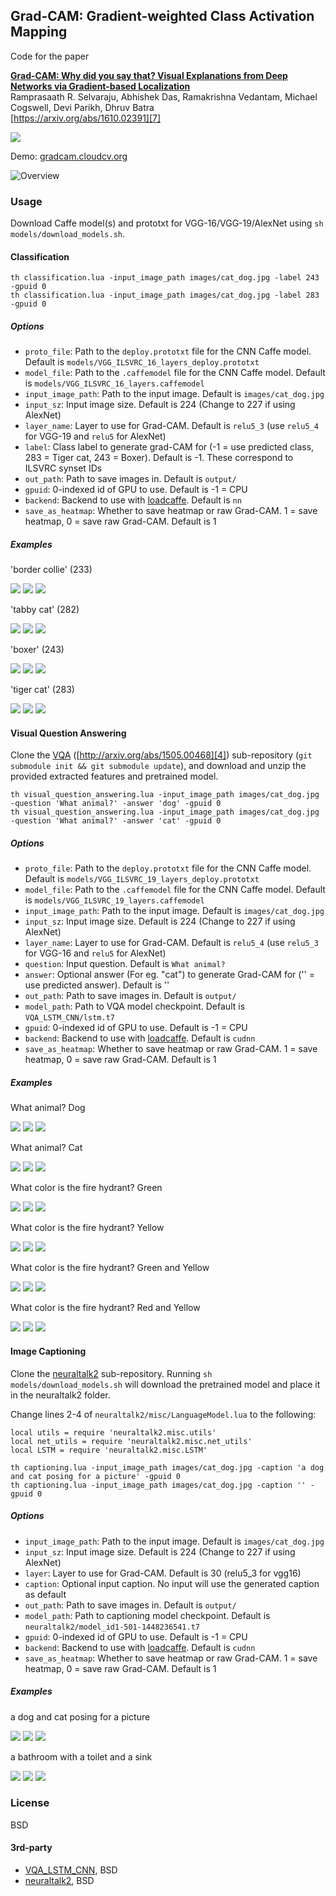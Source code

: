 
## Grad-CAM: Gradient-weighted Class Activation Mapping

Code for the paper

**[Grad-CAM: Why did you say that? Visual Explanations from Deep Networks via Gradient-based Localization][7]**  
Ramprasaath R. Selvaraju, Abhishek Das, Ramakrishna Vedantam, Michael Cogswell, Devi Parikh, Dhruv Batra  
[https://arxiv.org/abs/1610.02391][7]

![](http://i.imgur.com/mEYT01n.png)

Demo: [gradcam.cloudcv.org][8]

![Overview](http://i.imgur.com/VTGhZZE.png)

### Usage

Download Caffe model(s) and prototxt for VGG-16/VGG-19/AlexNet using `sh models/download_models.sh`.

#### Classification

```
th classification.lua -input_image_path images/cat_dog.jpg -label 243 -gpuid 0
th classification.lua -input_image_path images/cat_dog.jpg -label 283 -gpuid 0
```

##### Options

- `proto_file`: Path to the `deploy.prototxt` file for the CNN Caffe model. Default is `models/VGG_ILSVRC_16_layers_deploy.prototxt`
- `model_file`: Path to the `.caffemodel` file for the CNN Caffe model. Default is `models/VGG_ILSVRC_16_layers.caffemodel`
- `input_image_path`: Path to the input image. Default is `images/cat_dog.jpg`
- `input_sz`: Input image size. Default is 224 (Change to 227 if using AlexNet)
- `layer_name`: Layer to use for Grad-CAM. Default is `relu5_3` (use `relu5_4` for VGG-19 and `relu5` for AlexNet)
- `label`: Class label to generate grad-CAM for (-1 = use predicted class, 283 = Tiger cat, 243 = Boxer). Default is -1. These correspond to ILSVRC synset IDs
- `out_path`: Path to save images in. Default is `output/`
- `gpuid`: 0-indexed id of GPU to use. Default is -1 = CPU
- `backend`: Backend to use with [loadcaffe][3]. Default is `nn`
- `save_as_heatmap`: Whether to save heatmap or raw Grad-CAM. 1 = save heatmap, 0 = save raw Grad-CAM. Default is 1

##### Examples

'border collie' (233)

![](http://i.imgur.com/nTaVH57.png)
![](http://i.imgur.com/fjZ8E3Z.png)
![](http://i.imgur.com/RzPhOYo.png)

'tabby cat' (282)

![](http://i.imgur.com/nTaVH57.png)
![](http://i.imgur.com/94ZMSNI.png)
![](http://i.imgur.com/wmtUTgj.png)

'boxer' (243)

![](http://i.imgur.com/OAoSQYT.png)
![](http://i.imgur.com/iZuijZy.png)
![](http://i.imgur.com/o7RStQm.png)

'tiger cat' (283)

![](http://i.imgur.com/OAoSQYT.png)
![](http://i.imgur.com/NzXRy5E.png)
![](http://i.imgur.com/fP0Dd87.png)

#### Visual Question Answering

Clone the [VQA][5] ([http://arxiv.org/abs/1505.00468][4]) sub-repository (`git submodule init && git submodule update`), and download and unzip the provided extracted features and pretrained model.

```
th visual_question_answering.lua -input_image_path images/cat_dog.jpg -question 'What animal?' -answer 'dog' -gpuid 0
th visual_question_answering.lua -input_image_path images/cat_dog.jpg -question 'What animal?' -answer 'cat' -gpuid 0

```

##### Options

- `proto_file`: Path to the `deploy.prototxt` file for the CNN Caffe model. Default is `models/VGG_ILSVRC_19_layers_deploy.prototxt`
- `model_file`: Path to the `.caffemodel` file for the CNN Caffe model. Default is `models/VGG_ILSVRC_19_layers.caffemodel`
- `input_image_path`: Path to the input image. Default is `images/cat_dog.jpg`
- `input_sz`: Input image size. Default is 224 (Change to 227 if using AlexNet)
- `layer_name`: Layer to use for Grad-CAM. Default is `relu5_4` (use `relu5_3` for VGG-16 and `relu5` for AlexNet)
- `question`: Input question. Default is `What animal?`
- `answer`: Optional answer (For eg. "cat") to generate Grad-CAM for ('' = use predicted answer). Default is ''
- `out_path`: Path to save images in. Default is `output/`
- `model_path`: Path to VQA model checkpoint. Default is `VQA_LSTM_CNN/lstm.t7`
- `gpuid`: 0-indexed id of GPU to use. Default is -1 = CPU
- `backend`: Backend to use with [loadcaffe][3]. Default is `cudnn`
- `save_as_heatmap`: Whether to save heatmap or raw Grad-CAM. 1 = save heatmap, 0 = save raw Grad-CAM. Default is 1

##### Examples

What animal? Dog

![](http://i.imgur.com/OAoSQYT.png)
![](http://i.imgur.com/QBTstax.png)
![](http://i.imgur.com/NRyhfdL.png)

What animal? Cat

![](http://i.imgur.com/OAoSQYT.png)
![](http://i.imgur.com/hqBWRAm.png)
![](http://i.imgur.com/lwj5oAX.png)

What color is the fire hydrant? Green

![](http://i.imgur.com/Zak2NZW.png)
![](http://i.imgur.com/GbhRhkg.png)
![](http://i.imgur.com/lrAgGj0.png)

What color is the fire hydrant? Yellow

![](http://i.imgur.com/Zak2NZW.png)
![](http://i.imgur.com/cHzOo7k.png)
![](http://i.imgur.com/CJ6QiGD.png)

What color is the fire hydrant? Green and Yellow

![](http://i.imgur.com/Zak2NZW.png)
![](http://i.imgur.com/i7AwHXx.png)
![](http://i.imgur.com/7N6BVgq.png)

What color is the fire hydrant? Red and Yellow

![](http://i.imgur.com/Zak2NZW.png)
![](http://i.imgur.com/uISYeOR.png)
![](http://i.imgur.com/ebZVlTI.png)

#### Image Captioning

Clone the [neuraltalk2][6] sub-repository. Running `sh models/download_models.sh` will download the pretrained model and place it in the neuraltalk2 folder.

Change lines 2-4 of `neuraltalk2/misc/LanguageModel.lua` to the following:

```
local utils = require 'neuraltalk2.misc.utils'
local net_utils = require 'neuraltalk2.misc.net_utils'
local LSTM = require 'neuraltalk2.misc.LSTM'
```


```
th captioning.lua -input_image_path images/cat_dog.jpg -caption 'a dog and cat posing for a picture' -gpuid 0
th captioning.lua -input_image_path images/cat_dog.jpg -caption '' -gpuid 0

```
##### Options

- `input_image_path`: Path to the input image. Default is `images/cat_dog.jpg`
- `input_sz`: Input image size. Default is 224 (Change to 227 if using AlexNet)
- `layer`: Layer to use for Grad-CAM. Default is 30 (relu5_3 for vgg16)
- `caption`: Optional input caption. No input will use the generated caption as default
- `out_path`: Path to save images in. Default is `output/`
- `model_path`: Path to captioning model checkpoint. Default is `neuraltalk2/model_id1-501-1448236541.t7`
- `gpuid`: 0-indexed id of GPU to use. Default is -1 = CPU
- `backend`: Backend to use with [loadcaffe][3]. Default is `cudnn`
- `save_as_heatmap`: Whether to save heatmap or raw Grad-CAM. 1 = save heatmap, 0 = save raw Grad-CAM. Default is 1

##### Examples

a dog and cat posing for a picture

![](http://i.imgur.com/OAoSQYT.png)
![](http://i.imgur.com/TiKdMMw.png)
![](http://i.imgur.com/GSQeR2M.png)

a bathroom with a toilet and a sink

![](http://i.imgur.com/gE6VXql.png)
![](http://i.imgur.com/K3E9TWS.png)
![](http://i.imgur.com/em2oHRy.png)

### License

BSD

#### 3rd-party

- [VQA_LSTM_CNN][5], BSD
- [neuraltalk2][6], BSD

[3]: https://github.com/szagoruyko/loadcaffe
[4]: http://arxiv.org/abs/1505.00468
[5]: https://github.com/VT-vision-lab/VQA_LSTM_CNN
[6]: https://github.com/karpathy/neuraltalk2 
[7]: https://arxiv.org/abs/1610.02391
[8]: http://gradcam.cloudcv.org/
[9]: https://ramprs.github.io/
[10]: http://abhishekdas.com/
[11]: http://vrama91.github.io/
[12]: http://mcogswell.io/
[13]: https://computing.ece.vt.edu/~parikh/
[14]: https://computing.ece.vt.edu/~dbatra/
